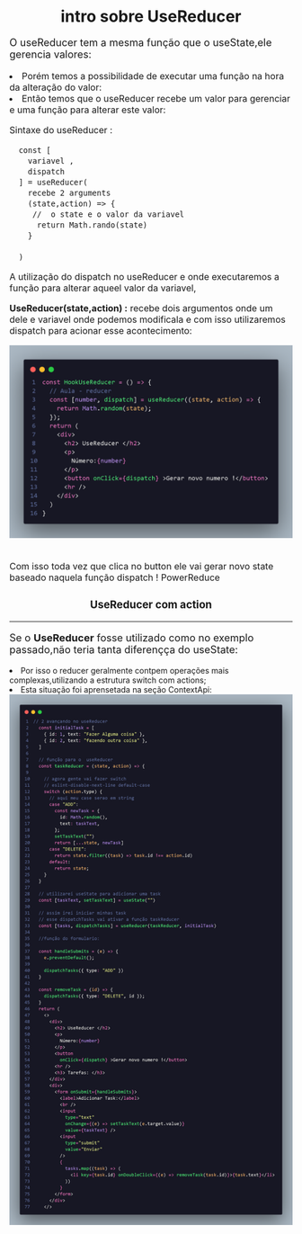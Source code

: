 <h1 align="center"> intro sobre UseReducer </h1>

<p style="font-size:18px">
  O useReducer tem a mesma função que o useState,ele gerencia valores:

  <li style="font-size:16px;">Porém temos a possibilidade de executar uma função na hora da alteração do valor:
  <li style="font-size:16px;">
  Então temos que o useReducer recebe um valor para gerenciar e uma função para alterar este valor:

Sintaxe do useReducer : 

      const [
        variavel ,
        dispatch 
      ] = useReducer(
        recebe 2 arguments
        (state,action) => {
         //  o state e o valor da variavel
          return Math.rando(state)
        }

      )


A utilização do dispatch  no useReducer e onde executaremos a função para alterar aqueel valor da variavel,
<p>
  <b> UseReducer(state,action) :</b> recebe dois argumentos onde um dele e variavel  onde podemos  modificala e com isso utilizaremos dispatch para acionar esse acontecimento:  
</p>

<img src="./imghook/useReducer_1.png">

<p>
<br>
Com isso toda vez que clica no button ele vai gerar novo state  baseado naquela função dispatch ! PowerReduce</p>
<p>

<h3 align="center"> UseReducer com action </h3>
<hr/>

<p style="font-size:18px;">
Se o <b>UseReducer</b> fosse utilizado como no exemplo passado,não teria tanta diferençça do useState:
<li> Por isso o reducer geralmente contpem operações mais complexas,utilizando a estrutura 
switch com actions;
<li>Esta situação foi aprensetada na seção ContextApi:

  <br>
  <img src="./imghook/useReducer_action.png">


</p>
